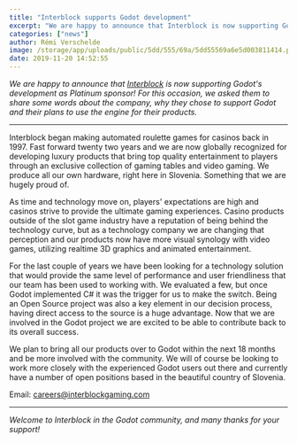 ```yaml
---
title: "Interblock supports Godot development"
excerpt: "We are happy to announce that Interblock is now supporting Godot's development as Platinum sponsor! For this occasion, we asked them to share some words about the company, why they choose to support Godot and their plans to use the engine for their products."
categories: ["news"]
author: Rémi Verschelde
image: /storage/app/uploads/public/5dd/555/69a/5dd55569a6e5d003811414.png
date: 2019-11-20 14:52:55
---
```


*We are happy to announce that [Interblock](http://www.interblockgaming.com) is now supporting Godot's development as Platinum sponsor! For this occasion, we asked them to share some words about the company, why they chose to support Godot and their plans to use the engine for their products.*

----

Interblock began making automated roulette games for casinos back in 1997. Fast forward twenty two years and we are now globally recognized for developing luxury products that bring top quality entertainment to players through an exclusive collection of gaming tables and video gaming. We produce all our own hardware, right here in Slovenia. Something that we are hugely proud of.

As time and technology move on, players' expectations are high and casinos strive to provide the ultimate gaming experiences. Casino products outside of the slot game industry have a reputation of being behind the technology curve, but as a technology company we are changing that perception and our products now have more visual synology with video games, utilizing realtime 3D graphics and animated entertainment.

For the last couple of years we have been looking for a technology solution that would provide the same level of performance and user friendliness that our team has been used to working with. We evaluated a few, but once Godot implemented C# it was the trigger for us to make the switch. Being an Open Source project was also a key element in our decision process, having direct access to the source is a huge advantage. Now that we are involved in the Godot project we are excited to be able to contribute back to its overall success.

We plan to bring all our products over to Godot within the next 18 months and be more involved with the community. We will of course be looking to work more closely with the experienced Godot users out there and currently have a number of open positions based in the beautiful country of Slovenia.

Email: careers@interblockgaming.com

----

*Welcome to Interblock in the Godot community, and many thanks for your support!*
